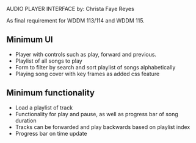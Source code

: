 AUDIO PLAYER INTERFACE
by: Christa Faye Reyes

As final requirement for WDDM 113/114 and WDDM 115.

## Minimum UI

- Player with controls such as play, forward and previous.
- Playlist of all songs to play
- Form to filter by search and sort playlist of songs alphabetically
- Playing song cover with key frames as added css feature

## Minimum functionality

- Load a playlist of track 
- Functionality for play and pause, as well as progress bar of song duration
- Tracks can be forwarded and play backwards based on playlist index
- Progress bar on time update
